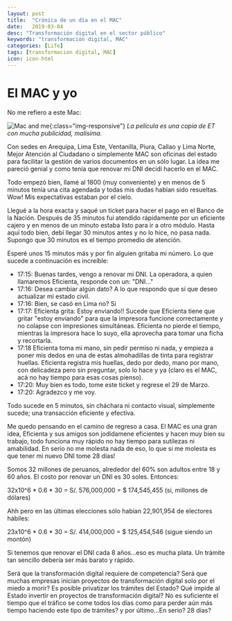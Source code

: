 ```yaml
---
layout: post
title:  "Crónica de un día en el MAC"
date:   2019-03-04  
desc: "Transformación digital en el sector público"
keywords: "transformación digital, MAC"
categories: [Life]
tags: [transformacion digital, MAC]
icon: icon-html
---
```


# El MAC y yo

No me refiero a este Mac:

![Mac and me](http://www.todayifoundout.com/wp-content/uploads/2016/07/Mac-and-Me.png){:class="img-responsive"}
*La película es una copia de ET con mucha publicidad, malísima.*

Con sedes en Arequipa, Lima Este, Ventanilla, Piura, Callao y Lima Norte, Mejor Atención al Ciudadano o simplemente MAC son oficinas del estado para facilitar la gestión de varios documentos en un sólo lugar. La idea me pareció genial y como tenía que renovar mi DNI decidí hacerlo en el MAC.

Todo empezó bien, llamé al 1800 (muy conveniente) y en menos de 5 minutos tenía una cita agendada y todas mis dudas habían sido resueltas. Wow! Mis expectativas estaban por el cielo.

Llegué a la hora exacta y saqué un ticket para hacer el pago en el Banco de la Nación. Después de 35 minutos fui atendido rápidamente por un eficiente cajero y en menos de un minuto estaba listo para ir a otro módulo. Hasta aquí todo bien, debí llegar 30 minutos antes y no lo hice, no pasa nada. Supongo que 30 minutos es el tiempo promedio de atención.

Esperé unos 15 minutos más y por fin alguien gritaba mi número. Lo que sucede a continuación es increíble:

* 17:15: Buenas tardes, vengo a renovar mi DNI. La operadora, a quien llamaremos Eficienta, responde con un: "DNI..."
* 17:16: Desea cambiar algún dato? A lo que respondo que sí que deseo actualizar mi estado civil.
* 17:16: Bien, se casó en Lima no? Si
* 17:17: Eficienta grita: Estoy enviando!! Sucede que Eficienta tiene que gritar "estoy enviando" para que la impresora funcione correctamente y no colapse con impresiones simultáneas.
Eficienta no pierde el tiempo, mientras la impresora hace lo suyo, ella aprovecha para tomar una ficha y recortarla.
* 17:18 Eficienta toma mi mano, sin pedir permiso ni nada, y empieza a poner mis dedos en una de estas almohadillas de tinta para registrar huellas. Eficienta registra mis huellas, dedo por dedo, mano por mano, con delicadeza pero sin preguntar, solo lo hace y ya (claro es el MAC, acá no hay tiempo para esas cosas pienso).
* 17:20: Muy bien es todo, tome este ticket y regrese el 29 de Marzo. 
* 17:20: Agradezco y me voy.

Todo sucede en 5 minutos, sin cháchara ni contacto visual, simplemente sucede; una transacción eficiente y efectiva.

Me quedo pensando en el camino de regreso a casa. El MAC es una gran idea, Eficienta y sus amigos son jodidamene eficientes y hacen muy bien su trabajo, todo funciona muy rápido no hay tiempo para sutilezas ni amabilidad. En serio no me molesta nada de eso, lo que si me molesta es que tener mi nuevo DNI tome 28 días!

Somos 32 millones de peruanos, alrededor del 60% son adultos entre 18 y 60 años. El costo por renovar un DNI es 30 soles. Entonces:

32x10^6 * 0.6 * 30 = S/. 576,000,000 = $ 174,545,455 (si, millones de dólares)

Ahh pero en las últimas elecciones sólo habían 22,901,954 de electores hábiles:

23x10^6 * 0.6 * 30 = S/. 414,000,000 = $ 125,454,546 (sigue siendo un montón)

Si tenemos que renovar el DNI cada 8 años...eso es mucha plata. Un trámite tan sencillo debería ser más barato y rápido.

Será que la transformación digital requiere de competencia? Será que muchas empresas inician proyectos de transformación digital solo por el miedo a morir? Es posible privatizar los trámites del Estado? Qué impide al Estado invertir en proyectos de transformación digital? No es suficiente el tiempo que el tráfico se come todos los días como para perder aún más tiempo haciendo este tipo de trámites? y por último...En serio? 28 días?